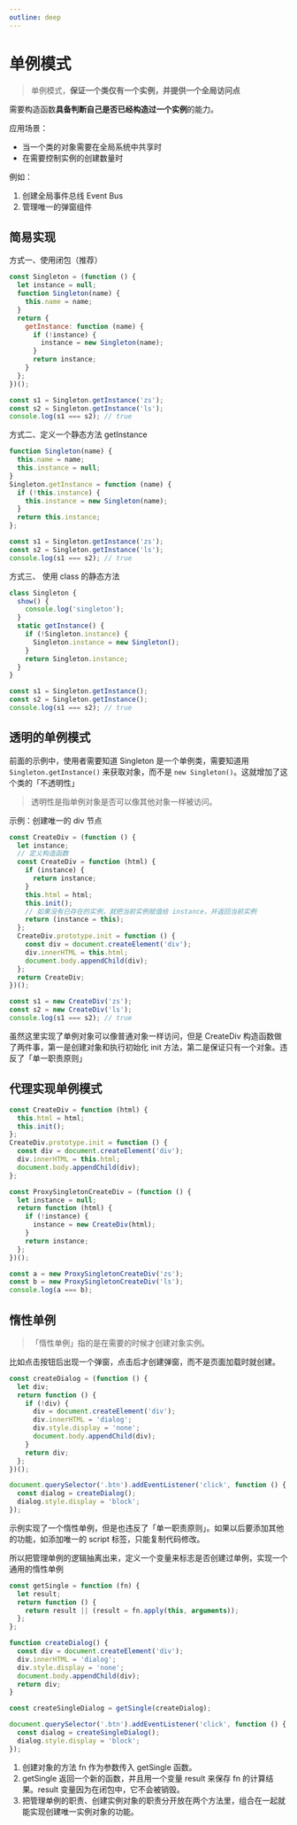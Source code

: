 ```yaml
---
outline: deep
---
```


# 单例模式

> 单例模式，**保证一个类仅有一个实例，并提供一个全局访问点**

需要构造函数**具备判断自己是否已经构造过一个实例**的能力。

应用场景：

- 当一个类的对象需要在全局系统中共享时
- 在需要控制实例的创建数量时

例如：

1. 创建全局事件总线 Event Bus
2. 管理唯一的弹窗组件

## 简易实现

方式一、使用闭包（推荐）

```js
const Singleton = (function () {
  let instance = null;
  function Singleton(name) {
    this.name = name;
  }
  return {
    getInstance: function (name) {
      if (!instance) {
        instance = new Singleton(name);
      }
      return instance;
    }
  };
})();

const s1 = Singleton.getInstance('zs');
const s2 = Singleton.getInstance('ls');
console.log(s1 === s2); // true
```

方式二、定义一个静态方法 getInstance

```js
function Singleton(name) {
  this.name = name;
  this.instance = null;
}
Singleton.getInstance = function (name) {
  if (!this.instance) {
    this.instance = new Singleton(name);
  }
  return this.instance;
};

const s1 = Singleton.getInstance('zs');
const s2 = Singleton.getInstance('ls');
console.log(s1 === s2); // true
```

方式三、 使用 class 的静态方法

```js
class Singleton {
  show() {
    console.log('singleton');
  }
  static getInstance() {
    if (!Singleton.instance) {
      Singleton.instance = new Singleton();
    }
    return Singleton.instance;
  }
}

const s1 = Singleton.getInstance();
const s2 = Singleton.getInstance();
console.log(s1 === s2); // true
```

## 透明的单例模式

前面的示例中，使用者需要知道 Singleton 是一个单例类，需要知道用 `Singleton.getInstance()` 来获取对象，而不是 `new Singleton()`。这就增加了这个类的「不透明性」

> 透明性是指单例对象是否可以像其他对象一样被访问。

示例：创建唯一的 div 节点

```js
const CreateDiv = (function () {
  let instance;
  // 定义构造函数
  const CreateDiv = function (html) {
    if (instance) {
      return instance;
    }
    this.html = html;
    this.init();
    // 如果没有已存在的实例，就把当前实例赋值给 instance，并返回当前实例
    return (instance = this);
  };
  CreateDiv.prototype.init = function () {
    const div = document.createElement('div');
    div.innerHTML = this.html;
    document.body.appendChild(div);
  };
  return CreateDiv;
})();

const s1 = new CreateDiv('zs');
const s2 = new CreateDiv('ls');
console.log(s1 === s2); // true
```

虽然这里实现了单例对象可以像普通对象一样访问，但是 CreateDiv 构造函数做了两件事，第一是创建对象和执行初始化 init 方法，第二是保证只有一个对象。违反了「单一职责原则」

## 代理实现单例模式

```js
const CreateDiv = function (html) {
  this.html = html;
  this.init();
};
CreateDiv.prototype.init = function () {
  const div = document.createElement('div');
  div.innerHTML = this.html;
  document.body.appendChild(div);
};

const ProxySingletonCreateDiv = (function () {
  let instance = null;
  return function (html) {
    if (!instance) {
      instance = new CreateDiv(html);
    }
    return instance;
  };
})();

const a = new ProxySingletonCreateDiv('zs');
const b = new ProxySingletonCreateDiv('ls');
console.log(a === b);
```

## 惰性单例

> 「惰性单例」指的是在需要的时候才创建对象实例。

比如点击按钮后出现一个弹窗，点击后才创建弹窗，而不是页面加载时就创建。

```js
const createDialog = (function () {
  let div;
  return function () {
    if (!div) {
      div = document.createElement('div');
      div.innerHTML = 'dialog';
      div.style.display = 'none';
      document.body.appendChild(div);
    }
    return div;
  };
})();

document.querySelector('.btn').addEventListener('click', function () {
  const dialog = createDialog();
  dialog.style.display = 'block';
});
```

示例实现了一个惰性单例，但是也违反了「单一职责原则」。如果以后要添加其他的功能，如添加唯一的 script 标签，只能复制代码修改。

所以把管理单例的逻辑抽离出来，定义一个变量来标志是否创建过单例，实现一个通用的惰性单例

```js
const getSingle = function (fn) {
  let result;
  return function () {
    return result || (result = fn.apply(this, arguments));
  };
};

function createDialog() {
  const div = document.createElement('div');
  div.innerHTML = 'dialog';
  div.style.display = 'none';
  document.body.appendChild(div);
  return div;
}

const createSingleDialog = getSingle(createDialog);

document.querySelector('.btn').addEventListener('click', function () {
  const dialog = createSingleDialog();
  dialog.style.display = 'block';
});
```

1. 创建对象的方法 fn 作为参数传入 getSingle 函数。
2. getSingle 返回一个新的函数，并且用一个变量 result 来保存 fn 的计算结果。result 变量因为在闭包中，它不会被销毁。
3. 把管理单例的职责、创建实例对象的职责分开放在两个方法里，组合在一起就能实现创建唯一实例对象的功能。
